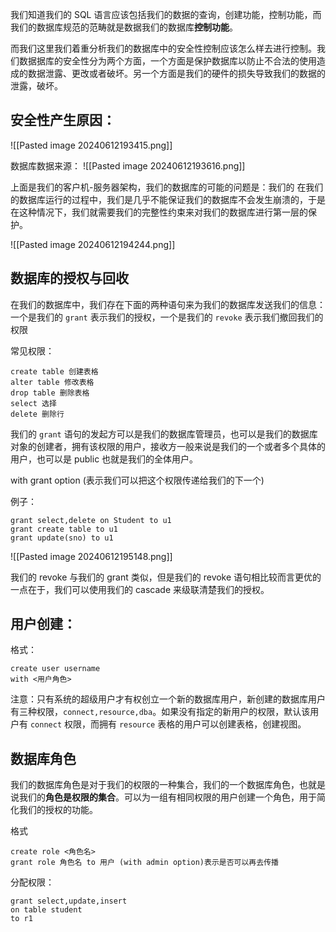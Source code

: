 我们知道我们的 SQL 语言应该包括我们的数据的查询，创建功能，控制功能，而我们的数据库规范的范畴就是数据我们的数据库**控制功能**。

而我们这里我们着重分析我们的数据库中的安全性控制应该怎么样去进行控制。我们数据据库的安全性分为两个方面，一个方面是保护数据库以防止不合法的使用造成的数据泄露、更改或者破坏。另一个方面是我们的硬件的损失导致我们的数据的泄露，破坏。

## 安全性产生原因：
![[Pasted image 20240612193415.png]]

数据库数据来源：
![[Pasted image 20240612193616.png]]

上面是我们的客户机-服务器架构，我们的数据库的可能的问题是：我们的
在我们的数据库运行的过程中，我们是几乎不能保证我们的数据库不会发生崩溃的，于是在这种情况下，我们就需要我们的完整性约束来对我们的数据库进行第一层的保护。


![[Pasted image 20240612194244.png]]

## 数据库的授权与回收
在我们的数据库中，我们存在下面的两种语句来为我们的数据库发送我们的信息：一个是我们的 `grant` 表示我们的授权，一个是我们的 `revoke` 表示我们撤回我们的权限

常见权限：
```
create table 创建表格
alter table 修改表格
drop table 删除表格
select 选择
delete 删除行
```

我们的 `grant` 语句的发起方可以是我们的数据库管理员，也可以是我们的数据库对象的创建者，拥有该权限的用户，接收方一般来说是我们的一个或者多个具体的用户，也可以是 public 也就是我们的全体用户。

with grant option (表示我们可以把这个权限传递给我们的下一个)

例子：
```
grant select,delete on Student to u1
grant create table to u1
grant update(sno) to u1
```

![[Pasted image 20240612195148.png]]


我们的 revoke 与我们的 grant 类似，但是我们的 revoke 语句相比较而言更优的一点在于，我们可以使用我们的 cascade
来级联清楚我们的授权。

## 用户创建：
格式：
```
create user username
with <用户角色>
```

注意：只有系统的超级用户才有权创立一个新的数据库用户，新创建的数据库用户有三种权限，`connect,resource,dba`。如果没有指定的新用户的权限，默认该用户有 `connect` 权限，而拥有 `resource` 表格的用户可以创建表格，创建视图。

## 数据库角色
我们的数据库角色是对于我们的权限的一种集合，我们的一个数据库角色，也就是说我们的**角色是权限的集合**。可以为一组有相同权限的用户创建一个角色，用于简化我们的授权的功能。

格式
```
create role <角色名>
grant role 角色名 to 用户 (with admin option)表示是否可以再去传播
```

分配权限：
```
grant select,update,insert
on table student
to r1
```

